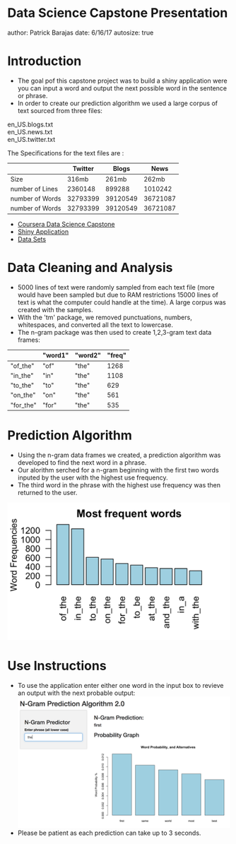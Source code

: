 Data Science Capstone Presentation
========================================================
author: Patrick Barajas
date: 6/16/17
autosize: true

Introduction
========================================================

- The goal pof this capstone project was to build a shiny application were you can input a word and output the next possible word in the sentence or phrase.
- In order to create our prediction algorithm we used a large corpus of text sourced from three files:
  
en_US.blogs.txt  
en_US.news.txt  
en_US.twitter.txt

The Specifications for the text files are :  

|                 | Twitter  | Blogs    | News     |
|-----------------|----------|----------|----------|
| Size            | 316mb    | 261mb    | 262mb    |
| number of Lines | 2360148  | 899288   | 1010242  |
| number of Words | 32793399 | 39120549 | 36721087 |
| number of Words | 32793399 | 39120549 | 36721087 |

- [Coursera Data Science Capstone](https://www.coursera.org/learn/data-science-project/home/welcome)
- [Shiny Application](https://barajaspatrick.shinyapps.io/ngrampredictionfile10/)
- [Data Sets](https://d396qusza40orc.cloudfront.net/dsscapstone/dataset/Coursera-SwiftKey.zip)


Data Cleaning and Analysis
========================================================
- 5000 lines of text were randomly sampled from each text file (more would have been sampled but due to RAM restrictions 15000 lines of text is what the computer could handle at the time). A large corpus was created with the samples.
- With the 'tm' package, we removed punctuations, numbers, whitespaces, and converted all the text to lowercase.
- The n-gram package was then used to create 1,2,3-gram text data frames:

|         |   "word1" |  "word2"  |  "freq"  |
|---------|-----------|-----------|----------|
|"of_the" |   "of"    |   "the"   |   1268   |
|"in_the" |   "in"    |   "the"   |   1108   |
|"to_the" |   "to"    |   "the"   |    629   |
|"on_the" |   "on"    |   "the"   |    561   |
|"for_the"|   "for"   |   "the"   |    535   |


Prediction Algorithm
========================================================
- Using the n-gram data frames we created, a prediction algorithm was developed to find the next word in a phrase.
- Our alorithm serched for a n-gram beginning with the first two words inputed by the user with the highest use frequency.
- The third word in the phrase with the highest use frequency was then returned to the user.

![alt text](bigrams.png)

Use Instructions
========================================================

- To use the application enter either one word in the input box to revieve an output with the next probable output:
![alt text](sc2.png)
- Please be patient as each prediction can take up to 3 seconds.






